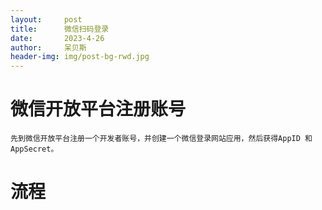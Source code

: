 ```yaml
---
layout:     post
title:      微信扫码登录
date:       2023-4-26
author:     呆贝斯
header-img: img/post-bg-rwd.jpg
---
```

# 微信开放平台注册账号
    先到微信开放平台注册一个开发者账号，并创建一个微信登录网站应用，然后获得AppID 和 AppSecret。

# 流程
